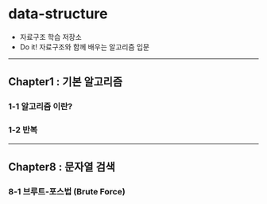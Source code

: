 # data-structure
- 자료구조 학습 저장소
- Do it! 자료구조와 함께 배우는 알고리즘 입문

-----

## Chapter1 : 기본 알고리즘
### 1-1 알고리즘 이란?

### 1-2 반복

-----

## Chapter8 : 문자열 검색
### 8-1 브루트-포스법 (Brute Force)

